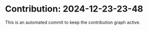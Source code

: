 # Contribution: 2024-12-23-23-48
This is an automated commit to keep the contribution graph active.
